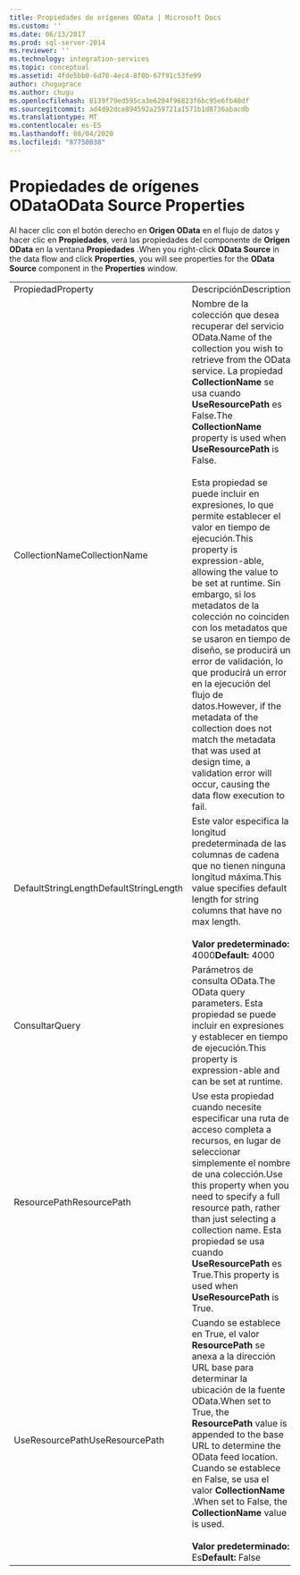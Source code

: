 ```yaml
---
title: Propiedades de orígenes OData | Microsoft Docs
ms.custom: ''
ms.date: 06/13/2017
ms.prod: sql-server-2014
ms.reviewer: ''
ms.technology: integration-services
ms.topic: conceptual
ms.assetid: 4fde5bb0-6d78-4ec4-8f0b-67f91c53fe99
author: chugugrace
ms.author: chugu
ms.openlocfilehash: 8139f79ed595ca3e6204f96823f6bc95e6fb40df
ms.sourcegitcommit: ad4d92dce894592a259721a1571b1d8736abacdb
ms.translationtype: MT
ms.contentlocale: es-ES
ms.lasthandoff: 08/04/2020
ms.locfileid: "87750038"
---
```

# <a name="odata-source-properties"></a><span data-ttu-id="a9303-102">Propiedades de orígenes OData</span><span class="sxs-lookup"><span data-stu-id="a9303-102">OData Source Properties</span></span>
  <span data-ttu-id="a9303-103">Al hacer clic con el botón derecho en **Origen OData** en el flujo de datos y hacer clic en **Propiedades**, verá las propiedades del componente de **Origen OData** en la ventana **Propiedades** .</span><span class="sxs-lookup"><span data-stu-id="a9303-103">When you right-click **OData Source** in the data flow and click **Properties**, you will see properties for the **OData Source** component in the **Properties** window.</span></span>  
  
|||  
|-|-|  
|<span data-ttu-id="a9303-104">Propiedad</span><span class="sxs-lookup"><span data-stu-id="a9303-104">Property</span></span>|<span data-ttu-id="a9303-105">Descripción</span><span class="sxs-lookup"><span data-stu-id="a9303-105">Description</span></span>|  
|<span data-ttu-id="a9303-106">CollectionName</span><span class="sxs-lookup"><span data-stu-id="a9303-106">CollectionName</span></span>|<span data-ttu-id="a9303-107">Nombre de la colección que desea recuperar del servicio OData.</span><span class="sxs-lookup"><span data-stu-id="a9303-107">Name of the collection you wish to retrieve from the OData service.</span></span> <span data-ttu-id="a9303-108">La propiedad **CollectionName** se usa cuando **UseResourcePath** es False.</span><span class="sxs-lookup"><span data-stu-id="a9303-108">The **CollectionName** property is used when **UseResourcePath** is False.</span></span><br /><br /> <span data-ttu-id="a9303-109">Esta propiedad se puede incluir en expresiones, lo que permite establecer el valor en tiempo de ejecución.</span><span class="sxs-lookup"><span data-stu-id="a9303-109">This property is expression-able, allowing the value to be set at runtime.</span></span> <span data-ttu-id="a9303-110">Sin embargo, si los metadatos de la colección no coinciden con los metadatos que se usaron en tiempo de diseño, se producirá un error de validación, lo que producirá un error en la ejecución del flujo de datos.</span><span class="sxs-lookup"><span data-stu-id="a9303-110">However, if the metadata of the collection does not match the metadata that was used at design time, a validation error will occur, causing the data flow execution to fail.</span></span>|  
|<span data-ttu-id="a9303-111">DefaultStringLength</span><span class="sxs-lookup"><span data-stu-id="a9303-111">DefaultStringLength</span></span>|<span data-ttu-id="a9303-112">Este valor especifica la longitud predeterminada de las columnas de cadena que no tienen ninguna longitud máxima.</span><span class="sxs-lookup"><span data-stu-id="a9303-112">This value specifies default length for string columns that have no max length.</span></span><br /><br /> <span data-ttu-id="a9303-113">**Valor predeterminado:** 4000</span><span class="sxs-lookup"><span data-stu-id="a9303-113">**Default:** 4000</span></span>|  
|<span data-ttu-id="a9303-114">Consultar</span><span class="sxs-lookup"><span data-stu-id="a9303-114">Query</span></span>|<span data-ttu-id="a9303-115">Parámetros de consulta OData.</span><span class="sxs-lookup"><span data-stu-id="a9303-115">The OData query parameters.</span></span> <span data-ttu-id="a9303-116">Esta propiedad se puede incluir en expresiones y establecer en tiempo de ejecución.</span><span class="sxs-lookup"><span data-stu-id="a9303-116">This property is expression-able and can be set at runtime.</span></span>|  
|<span data-ttu-id="a9303-117">ResourcePath</span><span class="sxs-lookup"><span data-stu-id="a9303-117">ResourcePath</span></span>|<span data-ttu-id="a9303-118">Use esta propiedad cuando necesite especificar una ruta de acceso completa a recursos, en lugar de seleccionar simplemente el nombre de una colección.</span><span class="sxs-lookup"><span data-stu-id="a9303-118">Use this property when you need to specify a full resource path, rather than just selecting a collection name.</span></span> <span data-ttu-id="a9303-119">Esta propiedad se usa cuando **UseResourcePath** es True.</span><span class="sxs-lookup"><span data-stu-id="a9303-119">This property is used when **UseResourcePath** is True.</span></span>|  
|<span data-ttu-id="a9303-120">UseResourcePath</span><span class="sxs-lookup"><span data-stu-id="a9303-120">UseResourcePath</span></span>|<span data-ttu-id="a9303-121">Cuando se establece en True, el valor **ResourcePath** se anexa a la dirección URL base para determinar la ubicación de la fuente OData.</span><span class="sxs-lookup"><span data-stu-id="a9303-121">When set to True, the **ResourcePath** value is appended to the base URL to determine the OData feed location.</span></span> <span data-ttu-id="a9303-122">Cuando se establece en False, se usa el valor **CollectionName** .</span><span class="sxs-lookup"><span data-stu-id="a9303-122">When set to False, the **CollectionName** value is used.</span></span><br /><br /> <span data-ttu-id="a9303-123">**Valor predeterminado:** Es</span><span class="sxs-lookup"><span data-stu-id="a9303-123">**Default:** False</span></span>|  
  
  
